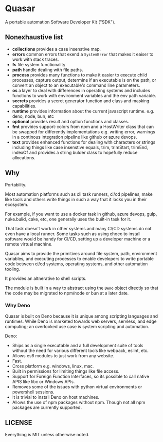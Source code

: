 # Quasar

A portable automation Software Developer Kit ("SDK").

## Nonexhaustive list

- **collections** provides a case insenstive map.
- **errors** common errors that exend a `SystemError` that makes
  it eaiser to work with stack traces.
- **fs** file system functionality
- **path** handle dealing with file paths.
- **process** provides many functions to make it easier to execute child processes,
  capture output, determine if an executable is on the path, or convert an object
  to an executable's command line parameters.
- **os** a layer to deal with differences in operating systems and
  includes functions to work with environment variables and the env path variable.
- **secrets** provides a secret generator function and class and masking capabilities.
- **runtime** provides information about the current javascript runtime. e.g. deno, node, bun, etc
- **optional** provides result and option functions and classes.
- **fmt** provides support-colors from npm and a HostWriter class that can be swapped
   for differently implementations e.g. writing error, warnings in a continous integration pipeline
   like github or azure devops.
- **text** provides enhanced functions for dealing with characters or strings including
  things like case insenstive equals, trim, trimStart, trimEnd, indexOf and provides
  a string bulder class to hopefully reduce allocations.

## Why

Portability.

Most automation platforms such as cli task runners, ci/cd pipelines, make like tools and others write things in such a
way that it locks you in their ecosystem.

For example, if you want to use a docker task in github, azure devops, gulp, nuke.bulid, cake, etc, one generally uses
the built-in task for it.

That task doesn't work in other systems and many CI/CD systems do not even have a local runner. Some tasks such as using
choco to install software would be handy for CI/CD, setting up a developer machine or a remote virtual machine.

Quasar aims to provide the primitives around file system, path, environment variables, and executing processes to enable
developers to write portable code between ci/cd systems, operating systems, and other automation tooling.

It provides an altnerative to shell scripts.

The module is built in a way to abstract using the `Deno` object directly so that the
code may be migrated to npm/node or bun at a later date.

### Why Deno

Quasar is built on Deno because it is unique among scripting languages and runtimes. While Deno is marketed towards web
servers, servless, and edge computing; an overlooked use case is system scripting and automation.

Deno:

- Ships as a single executable and a full development suite of tools without the need for various different tools like
  webpack, eslint, etc.
- Allows es6 modules to just work from any website.
- Fast.
- Cross platform e.g. windows, linux, mac.
- Built in permissions for limiting things like file access.
- Support for Foreign Function Interfaces, so its possible to call native APIS like libc or Windows APIs.
- Removes some of the issues with python virtual environments or powershell sessions.
- It is trivial to install Deno on host machines.
- Allows the use of npm packages without npm. Though not all npm packages are currently supported.

## LICENSE

Everything is MIT unless otherwise noted.

